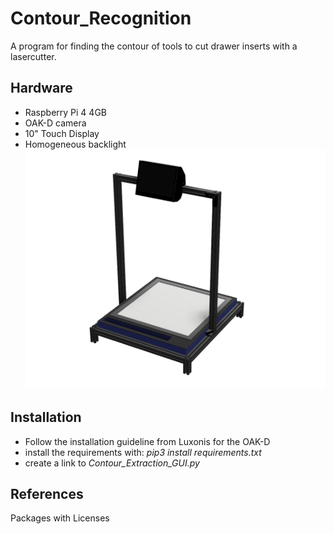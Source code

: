 # Contour_Recognition
A program for finding the contour of tools to cut drawer inserts with a lasercutter.

## Hardware
* Raspberry Pi 4 4GB
* OAK-D camera
* 10" Touch Display
* Homogeneous backlight
![Construction](/Construction.png)


## Installation
* Follow the installation guideline from Luxonis for the OAK-D
* install the requirements with: *pip3 install requirements.txt* 
* create a link to *Contour_Extraction_GUI.py*

## References
Packages with Licenses
